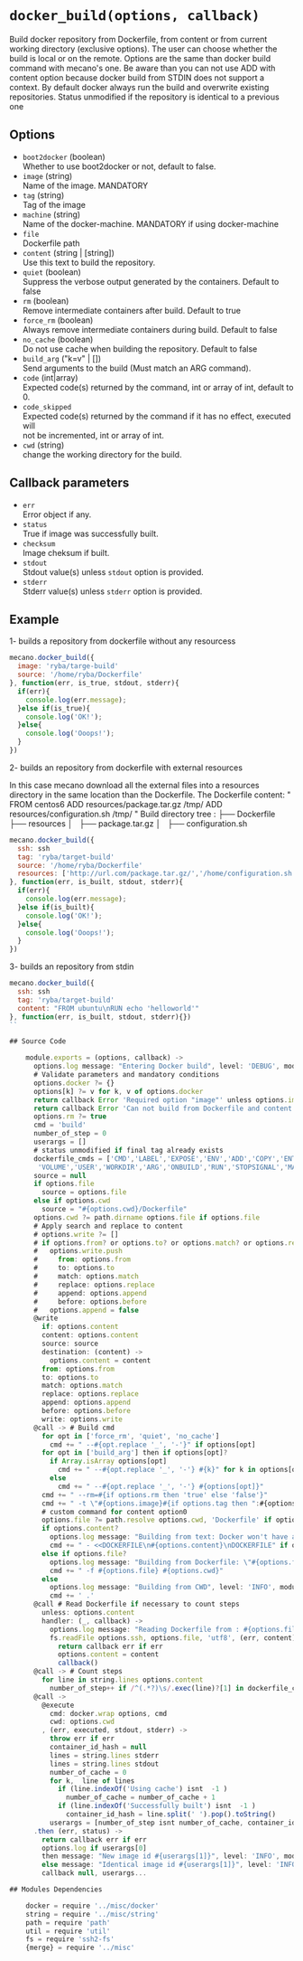
# `docker_build(options, callback)`

Build docker repository from Dockerfile, from content or from current working
directory (exclusive options).
The user can choose whether the build is local or on the remote.
Options are the same than docker build command with mecano's one.
Be aware than you can not use ADD with content option because docker build
from STDIN does not support a context.
By default docker always run the build and overwrite existing repositories.
Status unmodified if the repository is identical to a previous one

## Options

*   `boot2docker` (boolean)   
    Whether to use boot2docker or not, default to false.   
*   `image` (string)   
    Name of the image. MANDATORY   
*   `tag` (string)   
    Tag of the image   
*   `machine` (string)   
    Name of the docker-machine. MANDATORY if using docker-machine   
*   `file`   
    Dockerfile path   
*   `content` (string | [string])   
    Use this text to build the repository.   
*   `quiet` (boolean)   
    Suppress the verbose output generated by the containers. Default to false   
*   `rm` (boolean)   
    Remove intermediate containers after build. Default to true   
*   `force_rm` (boolean)   
    Always remove intermediate containers during build. Default to false   
*   `no_cache` (boolean)   
    Do not use cache when building the repository. Default to false   
*   `build_arg` ("k=v" | [])   
    Send arguments to the build (Must match an ARG command).   
*   `code`   (int|array)   
    Expected code(s) returned by the command, int or array of int, default to 0.   
*   `code_skipped`   
    Expected code(s) returned by the command if it has no effect, executed will   
    not be incremented, int or array of int.   
*   `cwd` (string)   
    change the working directory for the build.   

## Callback parameters

*   `err`   
    Error object if any.   
*   `status`   
    True if image was successfully built.   
*   `checksum`   
    Image cheksum if built.   
*   `stdout`   
    Stdout value(s) unless `stdout` option is provided.   
*   `stderr`   
    Stderr value(s) unless `stderr` option is provided.   

## Example

1- builds a repository from dockerfile without any resourcess

```javascript
mecano.docker_build({
  image: 'ryba/targe-build'
  source: '/home/ryba/Dockerfile'
}, function(err, is_true, stdout, stderr){
  if(err){
    console.log(err.message);
  }else if(is_true){
    console.log('OK!');
  }else{
    console.log('Ooops!');
  }
})
```

2- builds an repository from dockerfile with external resources

In this case mecano download all the external files into a resources directory in the same location
than the Dockerfile.
The Dockerfile content:   "
                            FROM centos6
                            ADD resources/package.tar.gz /tmp/
                            ADD resources/configuration.sh /tmp/
                          "
Build directory tree :
                          ├── Dockerfile
                          ├── resources
                          │   ├── package.tar.gz
                          │   ├── configuration.sh

```javascript
mecano.docker_build({
  ssh: ssh
  tag: 'ryba/target-build'
  source: '/home/ryba/Dockerfile'
  resources: ['http://url.com/package.tar.gz/','/home/configuration.sh']
}, function(err, is_built, stdout, stderr){
  if(err){
    console.log(err.message);
  }else if(is_built){
    console.log('OK!');
  }else{
    console.log('Ooops!');
  }
})
```

3- builds an repository from stdin

```javascript
mecano.docker_build({
  ssh: ssh
  tag: 'ryba/target-build'
  content: "FROM ubuntu\nRUN echo 'helloworld'"
}, function(err, is_built, stdout, stderr){})
``

## Source Code

    module.exports = (options, callback) ->
      options.log message: "Entering Docker build", level: 'DEBUG', module: 'mecano/lib/docker/build'
      # Validate parameters and mandatory conditions
      options.docker ?= {}
      options[k] ?= v for k, v of options.docker
      return callback Error 'Required option "image"' unless options.image?
      return callback Error 'Can not build from Dockerfile and content' if options.content? and options.file?
      options.rm ?= true
      cmd = 'build'
      number_of_step = 0
      userargs = []
      # status unmodified if final tag already exists
      dockerfile_cmds = ['CMD','LABEL','EXPOSE','ENV','ADD','COPY','ENTRYPOINT',
       'VOLUME','USER','WORKDIR','ARG','ONBUILD','RUN','STOPSIGNAL','MAINTAINER']
      source = null
      if options.file
        source = options.file
      else if options.cwd
        source = "#{options.cwd}/Dockerfile"
      options.cwd ?= path.dirname options.file if options.file
      # Apply search and replace to content
      # options.write ?= []
      # if options.from? or options.to? or options.match? or options.replace? or options.before?
      #   options.write.push
      #     from: options.from
      #     to: options.to
      #     match: options.match
      #     replace: options.replace
      #     append: options.append
      #     before: options.before
      #   options.append = false
      @write
        if: options.content
        content: options.content
        source: source
        destination: (content) ->
          options.content = content
        from: options.from
        to: options.to
        match: options.match
        replace: options.replace
        append: options.append
        before: options.before
        write: options.write
      @call -> # Build cmd
        for opt in ['force_rm', 'quiet', 'no_cache']
          cmd += " --#{opt.replace '_', '-'}" if options[opt]
        for opt in ['build_arg'] then if options[opt]?
          if Array.isArray options[opt]
            cmd += " --#{opt.replace '_', '-'} #{k}" for k in options[opt]
          else
            cmd += " --#{opt.replace '_', '-'} #{options[opt]}"
        cmd += " --rm=#{if options.rm then 'true' else 'false'}"
        cmd += " -t \"#{options.image}#{if options.tag then ":#{options.tag}" else ''}\""
        # custom command for content option0
        options.file ?= path.resolve options.cwd, 'Dockerfile' if options.cwd
        if options.content?
          options.log message: "Building from text: Docker won't have a context. ADD/COPY not working", level: 'WARN', module: 'mecano/docker/build'
          cmd += " - <<DOCKERFILE\n#{options.content}\nDOCKERFILE" if options.content?
        else if options.file?
          options.log message: "Building from Dockerfile: \"#{options.file}\"", level: 'INFO', module: 'mecano/docker/build'
          cmd += " -f #{options.file} #{options.cwd}"
        else
          options.log message: "Building from CWD", level: 'INFO', module: 'mecano/docker/build'
          cmd += ' .'
      @call # Read Dockerfile if necessary to count steps
        unless: options.content
        handler: (_, callback) ->
          options.log message: "Reading Dockerfile from : #{options.file}", level: 'INFO', module: 'mecano/lib/build'
          fs.readFile options.ssh, options.file, 'utf8', (err, content) ->
            return callback err if err
            options.content = content
            callback()
      @call -> # Count steps
        for line in string.lines options.content
          number_of_step++ if /^(.*?)\s/.exec(line)?[1] in dockerfile_cmds
      @call ->
        @execute
          cmd: docker.wrap options, cmd
          cwd: options.cwd
        , (err, executed, stdout, stderr) ->
          throw err if err
          container_id_hash = null
          lines = string.lines stderr
          lines = string.lines stdout
          number_of_cache = 0
          for k,  line of lines
            if (line.indexOf('Using cache') isnt  -1 )
              number_of_cache = number_of_cache + 1
            if (line.indexOf('Successfully built') isnt  -1 )
              container_id_hash = line.split(' ').pop().toString()
          userargs = [number_of_step isnt number_of_cache, container_id_hash, stdout, stderr]
      .then (err, status) ->
        return callback err if err
        options.log if userargs[0]
        then message: "New image id #{userargs[1]}", level: 'INFO', module: 'mecano/lib/docker/build' 
        else message: "Identical image id #{userargs[1]}", level: 'INFO', module: 'mecano/lib/docker/build'
        callback null, userargs...

## Modules Dependencies

    docker = require '../misc/docker'
    string = require '../misc/string'
    path = require 'path'
    util = require 'util'
    fs = require 'ssh2-fs'
    {merge} = require '../misc'
